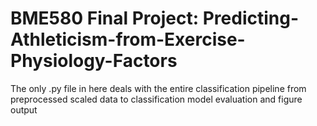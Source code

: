 # BME580 Final Project: Predicting-Athleticism-from-Exercise-Physiology-Factors


The only .py file in here deals with the entire classification pipeline from preprocessed scaled data to classification model evaluation and figure output

